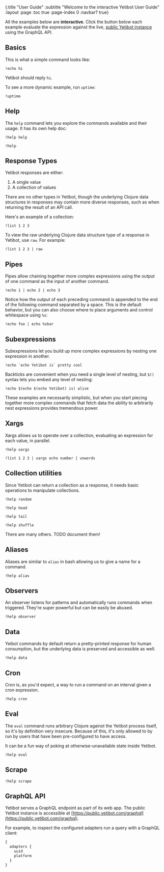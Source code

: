 {:title "User Guide"
 :subtitle "Welcome to the interactive Yetibot User Guide"
 :layout :page
 :toc true
 :page-index 0
 :navbar? true}

All the examples below are <strong>interactive</strong>. Click the button below
each example evaluate the expression against the live, <a
href="http://public.yetibot.com">public Yetibot instance</a> using the GraphQL
API.

## Basics

This is what a simple command looks like:

```yetibot
!echo hi
```

Yetibot should reply `hi`.

To see a more dynamic example, run `uptime`:

```yetibot
!uptime
```

## Help

The `help` command lets you explore the commands available and their usage. It
has its own help doc:

```yetibot
!help help
```

```yetibot
!help
```

## Response Types

Yetibot responses are either:

1. A single value
1. A collection of values

There are no other types in Yetibot, though the underlying Clojure data
structures in responses may contain more diverse responses, such as when
returning the result of an API call.

Here's an example of a collection:

```yetibot
!list 1 2 3
```

To view the raw underlying Clojure data structure type of a response in Yetibot,
use `raw`. For example:

```yetibot
!list 1 2 3 | raw
```

## Pipes

Pipes allow chaining together more complex expressions using the output of one
command as the input of another command.

```yetibot
!echo 1 | echo 2 | echo 3
```

Notice how the output of each preceding command is appended to the end of the
following command separated by a space. This is the default behavior, but you
can also choose where to place arguments and control whitespace using `%s`:

```yetibot
!echo foo | echo %sbar
```

## Subexpressions

Subexpressions let you build up more complex expressions by nesting one
expression in another.

```yetibot
!echo `echo Yetibot is` pretty cool
```

Backticks are convenient when you need a single level of nesting, but `$()`
syntax lets you embed any level of nesting:

```yetibot
!echo $(echo $(echo Yetibot) is) alive
```

These examples are necessarily simplistic, but when you start piecing together
more complex commands that fetch data the ability to arbitrarily nest
expressions provides tremendous power.

## Xargs

Xargs allows us to operate over a collection, evaluating an expression for each
value, in parallel.

```yetibot
!help xargs
```

```yetibot
!list 1 2 3 | xargs echo number | unwords
```

## Collection utilities

Since Yetibot can return a collection as a response, it needs basic operations
to manipulate collections.

```yetibot
!help random
```

```yetibot
!help head
```

```yetibot
!help tail
```

```yetibot
!help shuffle
```

There are many others. TODO document them!

## Aliases

Aliases are similar to `alias` in bash allowing us to give a name for a command.

```yetibot
!help alias
```

## Observers

An observer listens for patterns and automatically runs commands when triggered.
They're super powerful but can be easily be abused.

```yetibot
!help observer
```

## Data

Yeibot commands by default return a pretty-printed response for human
consumption, but the underlying data is preserved and accessible as well.

```yetibot
!help data
```

## Cron

Cron is, as you'd expect, a way to run a command on an interval given a cron
expression.

```yetibot
!help cron
```

## Eval

The `eval` command runs arbitrary Clojure against the Yetibot process itself, so
it's by definition very insecure. Because of this, it's only allowed to by run
by users that have been pre-configured to have access.

It can be a fun way of poking at otherwise-unavailable state inside Yetibot.

```yetibot
!help eval
```

## Scrape

```yetibot
!help scrape
```

## GraphQL API

Yetibot serves a GraphQL endpoint as part of its web app. The public Yetibot
instance is accessible at
[https://public.yetibot.com/graphql](https://public.yetibot.com/graphql).

For example, to inspect the configured adapters run a query with a GraphQL
client:

```graphql
{
  adapters {
    uuid
    platform
  }
}
```

